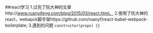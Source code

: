 ##react学习
1.过完了阮大神的文章http://www.ruanyifeng.com/blog/2015/03/react.html。
2.使用了阮大神的react，webapck脚手架https://github.com/ruanyf/react-babel-webpack-boilerplate;
3.遇到的问题
`constructor(props) {}
`





